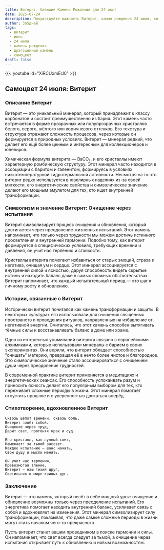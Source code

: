 ```yaml
---
title: Витерит, Сияющий Камень Рождения для 24 июля
date: 2025-07-24
description: Почувствуйте важность Витерит, камня рождения 24 июля, который символизирует Очищение через испытания. Пусть его красота и значение осветят ваш день.
author: 365дней
tags:
  - витерит
  - июль
  - 24 июля
  - камень рождения
  - драгоценный камень
  - самоцвет
draft: false
---
```


{{< youtube id="XiRCUxmEcl0" >}}


## Самоцвет 24 июля: Витерит

### Описание Витерит

Витерит — это уникальный минерал, который принадлежит к классу карбонатов и состоит преимущественно из бария. Этот камень часто встречается в форме прозрачных или полупрозрачных кристаллов белого, серого, жёлтого или коричневого оттенков. Его текстура и структура отражают сложность процессов, через которые он формируется в природных условиях. Витерит — минерал редкий, что делает его ещё более ценным и интересным для коллекционеров и ювелиров.

Химическая формула витерита — BaCO₃, и его кристаллы имеют характерную ромбическую структуру. Этот минерал часто находится в ассоциации с баритом и галенитом, формируясь в условиях низкотемпературной гидротермальной активности. Несмотря на то что витерит редко используется в ювелирных изделиях из-за своей мягкости, его энергетические свойства и символическое значение делают его мощным амулетом для тех, кто ищет внутренней трансформации.

### Символизм и значение Витерит: Очищение через испытания

Витерит символизирует процесс очищения и обновления, который достигается через преодоление жизненных испытаний. Этот камень напоминает, что только через трудности мы можем достичь истинного просветления и внутренней гармонии. Подобно тому, как витерит формируется в специфических условиях, требующих времени и давления, он учит нас терпению и стойкости.

Кристаллы витерита помогают избавиться от старых эмоций, страха и негатива, очищая ум и сердце. Этот минерал ассоциируется с внутренней силой и ясностью, даруя способность видеть скрытые истины и находить баланс даже в самых сложных обстоятельствах. Витерит напоминает, что каждый испытательный период — это шаг к личному росту и обновлению.

### Истории, связанные с Витерит

Исторически витерит почитался как камень трансформации и защиты. В некоторых культурах его использовали для очищения священных пространств и проведения ритуалов, направленных на избавление от негативной энергии. Считалось, что этот камень способен вытягивать тёмные силы и восстанавливать баланс в доме или храме.

Одно из интересных упоминаний витерита связано с европейскими алхимиками, которые использовали минералы с барием в своих экспериментах. Они верили, что витерит обладает способностью "очищать" материю, превращая её в нечто более чистое и благородное. Это символическое значение стало ассоциироваться с очищением души через преодоление трудностей.

В современной практике витерит применяется в медитациях и энергетических сеансах. Его способность успокаивать разум и приносить ясность делает его популярным выбором для тех, кто переживает сложные периоды в жизни. Этот минерал помогает отпустить прошлое и с уверенностью двигаться вперёд.

### Стихотворение, вдохновленное Витерит

```
Сквозь шёпот времени, сквозь боль,  
Витерит зовёт собой.  
Очищение через труд,  
Дарит свет, прогоняя мрак и суд.

Его кристалл, как лунный свет,  
Намекает: за тьмой рассвет.  
Каждое испытание — шанс начать,  
Свою душу и мысли менять.

Он учит нас терпению,  
Превозмогая тление.  
Витерит — наш тихий друг,  
Светильник в мире кривых дуг.
```

### Заключение

Витерит — это камень, который несёт в себе мощный урок: очищение и обновление возможны только через преодоление испытаний. Его энергетика помогает находить внутренний баланс, усиливает связь с собой и вдохновляет на изменения. Этот минерал символизирует силу трансформации, показывая, что даже самые сложные периоды в жизни могут стать началом чего-то прекрасного.

Пусть витерит станет вашим проводником в поиске гармонии и силы. Он напоминает, что свет всегда следует за тьмой, а очищение через испытания открывает путь к обновлению и новым возможностям.